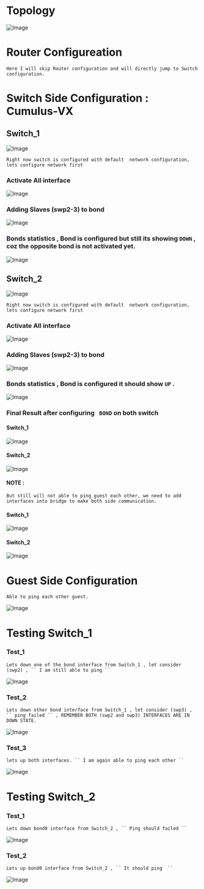 # Topology

![Image ](/home/cNilesh/Redhat/githubprojects/eve_labs/lacp_lab_vyos_cumulus/images/l3.png)

# Router Configureation

~~~
Here I will skip Router configuration and will directly jump to Switch configuration.
~~~

# Switch Side Configuration : Cumulus-VX ###

## Switch_1

![Image ](/home/cNilesh/Redhat/githubprojects/eve_labs/lacp_lab_vyos_cumulus/images/l4.png)

~~~
Right now switch is configured with default  network configuration, lets configure network first
~~~

### Activate All interface

![Image ](/home/cNilesh/Redhat/githubprojects/eve_labs/lacp_lab_vyos_cumulus/images/l5.png)

### Adding Slaves (swp2-3) to bond

![Image ](/home/cNilesh/Redhat/githubprojects/eve_labs/lacp_lab_vyos_cumulus/images/l6.png)

### Bonds statistics , Bond is configured but still its showing `` DOWN `` , coz the opposite bond is not activated yet.
![Image ](/home/cNilesh/Redhat/githubprojects/eve_labs/lacp_lab_vyos_cumulus/images/l7.png)


## Switch_2

![Image ](/home/cNilesh/Redhat/githubprojects/eve_labs/lacp_lab_vyos_cumulus/images/l8.png)

~~~
Right now switch is configured with default  network configuration, lets configure network first
~~~

### Activate All interface

![Image ](/home/cNilesh/Redhat/githubprojects/eve_labs/lacp_lab_vyos_cumulus/images/l9.png)

### Adding Slaves (swp2-3) to bond

![Image ](/home/cNilesh/Redhat/githubprojects/eve_labs/lacp_lab_vyos_cumulus/images/l10.png)

### Bonds statistics , Bond is configured it should show `` UP `` .
![Image ](/home/cNilesh/Redhat/githubprojects/eve_labs/lacp_lab_vyos_cumulus/images/l7.png)

### Final Result after configuring `` BOND`` on both switch

#### Switch_1

![Image ](/home/cNilesh/Redhat/githubprojects/eve_labs/lacp_lab_vyos_cumulus/images/l11.png)

#### Switch_2

![Image ](/home/cNilesh/Redhat/githubprojects/eve_labs/lacp_lab_vyos_cumulus/images/l12.png)


#### NOTE :

~~~
But still will not able to ping guest each other, we need to add interfaces into bridge to make both side communication.
~~~

#### Switch_1

![Image ](/home/cNilesh/Redhat/githubprojects/eve_labs/lacp_lab_vyos_cumulus/images/l13.png)


#### Switch_2

![Image ](/home/cNilesh/Redhat/githubprojects/eve_labs/lacp_lab_vyos_cumulus/images/l14.png)


# Guest Side Configuration

~~~
Able to ping each other guest.
~~~

![Image ](/home/cNilesh/Redhat/githubprojects/eve_labs/lacp_lab_vyos_cumulus/images/l15.png)

# Testing Switch_1

### Test_1

~~~
Lets down one of the bond interface from Switch_1 , let consider (swp2) , `` I am still able to ping ``
~~~

![Image ](/home/cNilesh/Redhat/githubprojects/eve_labs/lacp_lab_vyos_cumulus/images/l16.png)

### Test_2

~~~
Lets down other bond interface from Switch_1 , let consider (swp3) , `` ping failed `` , REMEMBER BOTH (swp2 and swp3) INTERFACES ARE IN DOWN STATE.
~~~

![Image ](/home/cNilesh/Redhat/githubprojects/eve_labs/lacp_lab_vyos_cumulus/images/l17.png)

### Test_3

~~~
lets up both interfaces. `` I am again able to ping each other ``
~~~

![Image ](/home/cNilesh/Redhat/githubprojects/eve_labs/lacp_lab_vyos_cumulus/images/l18.png)


# Testing Switch_2

### Test_1

~~~
Lets down bond0 interface from Switch_2 , `` Ping should failed ``
~~~

![Image ](/home/cNilesh/Redhat/githubprojects/eve_labs/lacp_lab_vyos_cumulus/images/l19.png)

### Test_2

~~~
Lets up bond0 interface from Switch_2 , `` It should ping  ``
~~~

![Image ](/home/cNilesh/Redhat/githubprojects/eve_labs/lacp_lab_vyos_cumulus/images/l20.png)
